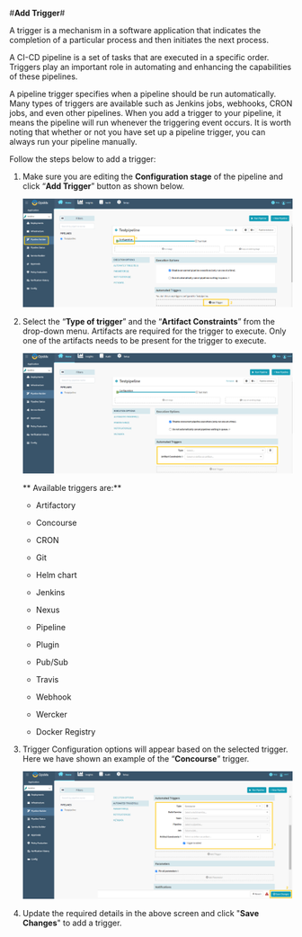 #**Add Trigger**#

A trigger is a mechanism in a software application that indicates the completion of a particular process and then initiates the next process.

A CI-CD pipeline is a set of tasks that are executed in a specific order. Triggers play an important role in automating and enhancing the capabilities of these pipelines.

A pipeline trigger specifies when a pipeline should be run automatically. Many types of triggers are available such as Jenkins jobs, webhooks, CRON jobs, and even other pipelines. When you add a trigger to your pipeline, it means the pipeline will run whenever the triggering event occurs. It is worth noting that whether or not you have set up a pipeline trigger, you can always run your pipeline manually.

Follow the steps below to add a trigger:

1. Make sure you are editing the **Configuration stage** of the pipeline and click “**Add Trigger**” button as shown below.

	![Add_trigger1](./Add_trigger1.png)

2.  Select the “**Type of trigger**” and the “**Artifact Constraints**” from the drop-down menu. Artifacts are required for the trigger to execute. Only one of the artifacts needs to be present for the trigger to execute.

	![Add_trigger2](./Add_trigger2.png)

	** Available triggers are:**

	* Artifactory 

	* Concourse 

	* CRON 

	* Git
 
	* Helm chart
 
	* Jenkins

	* Nexus
 
	* Pipeline
 
	* Plugin
 
	* Pub/Sub
 
	* Travis
 
	* Webhook
 
	* Wercker
 
	* Docker Registry


3.  Trigger Configuration options will appear based on the selected trigger. Here we have shown an example of the “**Concourse**” trigger.

	![Add_trigger3](./Add_trigger3.png)

4.  Update the required details in the above screen and click "**Save Changes**" to add a trigger.